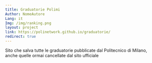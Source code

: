 ```yaml
---
title: Graduatorie Polimi
Author: NomeAutore
Lang: it
Img: /img/ranking.png
layout: project
link: https://polinetwork.github.io/graduatorie/
redirect: true
---
```

Sito che salva tutte le graduatorie pubblicate dal Politecnico di Milano, anche quelle ormai cancellate dal sito ufficiale
